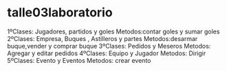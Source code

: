# talle03laboratorio

1ºClases: Jugadores, partidos y goles
Metodos:contar goles y sumar goles
2ºClases: Empresa, Buques , Astilleros y partes
Metodos:desarmar buque,vender y comprar buque
3ºClases: Pedidos y Meseros
Metodos: Agregar y editar pedidos
4ºClases: Equipo y Jugador
Metodos: Dirigir
5ºClases: Evento y Eventos
Metodos: crear evento
